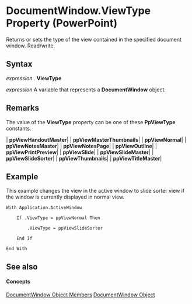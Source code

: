 
# DocumentWindow.ViewType Property (PowerPoint)

Returns or sets the type of the view contained in the specified document window. Read/write.


## Syntax

 _expression_ . **ViewType**

 _expression_ A variable that represents a **DocumentWindow** object.


## Remarks

The value of the  **ViewType** property can be one of these **PpViewType** constants.



| **ppViewHandoutMaster**|
| **ppViewMasterThumbnails**|
| **ppViewNormal**|
| **ppViewNotesMaster**|
| **ppViewNotesPage**|
| **ppViewOutline**|
| **ppViewPrintPreview**|
| **ppViewSlide**|
| **ppViewSlideMaster**|
| **ppViewSlideSorter**|
| **ppViewThumbnails**|
| **ppViewTitleMaster**|

## Example

This example changes the view in the active window to slide sorter view if the window is currently displayed in normal view.


```
With Application.ActiveWindow

    If .ViewType = ppViewNormal Then

        .ViewType = ppViewSlideSorter

    End If

End With
```


## See also


#### Concepts


[DocumentWindow Object Members](414ea08d-db8e-70da-0fab-7a92942d2348.md)
[DocumentWindow Object](567c5e66-8d68-a868-4072-b5358cf69546.md)

